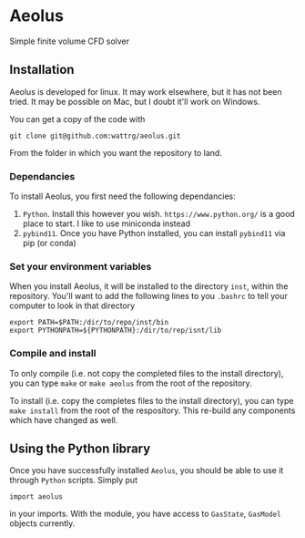 # Aeolus
Simple finite volume CFD solver

## Installation
Aeolus is developed for linux. It may work elsewhere, but it has not been tried.
It may be possible on Mac, but I doubt it'll work on Windows.

You can get a copy of the code with

```
git clone git@github.com:wattrg/aeolus.git
```

From the folder in which you want the repository to land.

### Dependancies
To install Aeolus, you first need the following dependancies:
1. `Python`. Install this however you wish.  `https://www.python.org/` is a good place to start. I like to use miniconda instead   
2. `pybind11`. Once you have Python installed, you can install `pybind11` via pip (or conda)
   
### Set your environment variables
When you install Aeolus, it will be installed to the directory `inst`, within the repository.
You'll want to add the following lines to you `.bashrc` to tell your computer to look in that directory
```
export PATH=$PATH:/dir/to/repo/inst/bin
export PYTHONPATH=${PYTHONPATH}:/dir/to/rep/isnt/lib
```

### Compile and install
To only compile (i.e. not copy the completed files to the install directory), you can type `make` or `make aeolus` from the root of the repository.

To install (i.e. copy the completes files to the install directory), you can type `make install` from the root of the respository. This re-build any components which have changed as well.
   
## Using the Python library
Once you have successfully installed `Aeolus`, you should be able to use it through `Python` scripts.
Simply put 
```
import aeolus
```
in your imports. With the module, you have access to `GasState`, `GasModel` objects currently.

